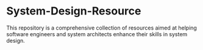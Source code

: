 # System-Design-Resource
This repository is a comprehensive collection of resources aimed at helping software engineers and system architects enhance their skills in system design. 
